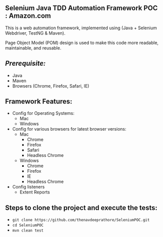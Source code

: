## **Selenium Java TDD Automation Framework POC : Amazon.com** 
This is a web automation framework, implemented using (Java + Selenium Webdriver, TestNG & Maven).

Page Object Model (POM) design is used to make this code more readable, maintainable, and reusable.

## **_Prerequisite:_**
* Java
* Maven
* Browsers (Chrome, Firefox, Safari, IE)

## Framework Features:
* Config for Operating Systems:
    * Mac
    * Windows
* Config for various browsers for latest browser versions:
    * Mac
        * Chrome
        * Firefox
        * Safari
        * Headless Chrome
    * Windows
        * Chrome
        * Firefox
        * IE
        * Headless Chrome
* Config listeners
    * Extent Reports



## **Steps to clone the project and execute the tests:**

* `git clone https://github.com/thenavdeeprathore/SeleniumPOC.git`
* `cd SeleniumPOC`
* `mvn clean test`
